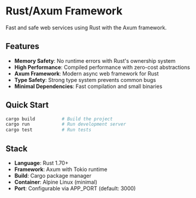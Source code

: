 # Rust/Axum Framework

Fast and safe web services using Rust with the Axum framework.

## Features

- **Memory Safety**: No runtime errors with Rust's ownership system
- **High Performance**: Compiled performance with zero-cost abstractions  
- **Axum Framework**: Modern async web framework for Rust
- **Type Safety**: Strong type system prevents common bugs
- **Minimal Dependencies**: Fast compilation and small binaries

## Quick Start

```bash
cargo build          # Build the project
cargo run            # Run development server
cargo test           # Run tests
```

## Stack

- **Language**: Rust 1.70+
- **Framework**: Axum with Tokio runtime
- **Build**: Cargo package manager
- **Container**: Alpine Linux (minimal)
- **Port**: Configurable via APP_PORT (default: 3000)


